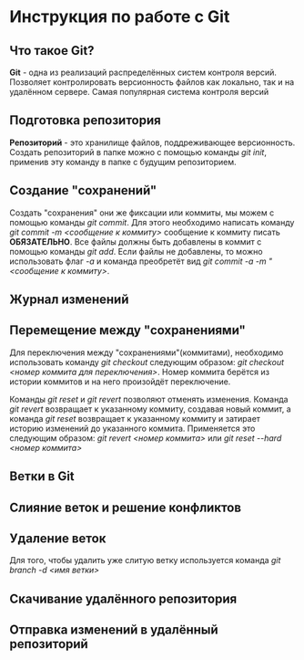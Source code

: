 # Инструкция по работе с Git

## Что такое Git?
**Git** - одна из реализаций распределённых систем контроля версий. Позволяет контролировать версионность файлов как локально, так и на удалённом сервере. Самая популярная система контроля версий

## Подготовка репозитория
**Репозиторий** - это хранилище файлов, поддреживающее версионность. Создать репозиторий в папке можно с помощью команды *git init*, применив эту команду в папке с будущим репозиторием.

## Создание "сохранений"
Создать "сохранения" они же фиксации или коммиты, мы можем с помощью команды *git commit*. Для этого необходимо написать команду *git commit -m <сообщение к коммиту>* сообщение к коммиту писать **ОБЯЗАТЕЛЬНО**. Все файлы должны быть добавлены в коммит с помощью команды *git add*. Если файлы не добавлены, то можно использовать флаг *-a* и команда преобретёт вид *git commit -a -m "<сообщение к коммиту>*.

## Журнал изменений

## Перемещение между "сохранениями"
Для переключения между "сохранениями"(коммитами), необходимо использовать команду *git checkout* следующим образом: *git checkout <номер коммита для переключения>*. Номер коммита берётся из истории коммитов и на него произойдёт переключение.

Команды *git reset* и *git revert* позволяют отменять изменения. Команда *git revert* возвращает к указанному коммиту, создавая новый коммит, а команда *git reset* возвращает к указанному коммиту и затирает историю изменений до указанного коммита. Применяется это следующим образом: *git revert <номер коммита>* или *git reset --hard <номер коммита>* 

## Ветки в Git 

## Слияние веток и решение конфликтов

## Удаление веток
Для того, чтобы удалить уже слитую ветку используется команда *git branch -d <имя ветки>*
## Скачивание удалённого репозитория

## Отправка изменений в удалённый репозиторий